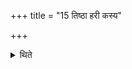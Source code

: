 +++
title = "15 तिष्ठा हरी कस्य"

+++

<details><summary>थिते</summary>

तिष्ठा हरी कस्य वृषेत्यैन्द्रवायवस्य । तृतीया मैत्रावरुणस्य । चतुर्थ्याश्विनस्य । पञ्चमी षष्ठी च शुक्रामन्थिनोः । सप्तम्याग्रयणस्य १५
</details>
